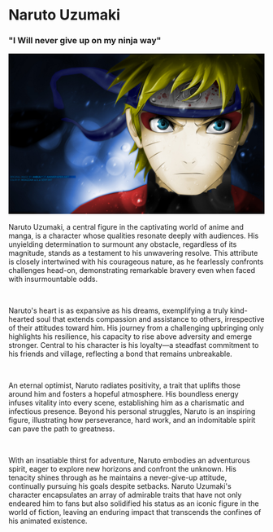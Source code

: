<!DOCTYPE html>
<html lang="en">
<head>
    <meta charset="UTF-8">
    <meta name="viewport" content="width=device-width, initial-scale=1.0">
    <title>Tribute to Naruto</title>
    <link rel="stylesheet" href="naruto.css">
    

</head>
<body>
   <h1 >Naruto Uzumaki</h1>
   <h3>"I Will never give up on my ninja way"</h3>
   <img src="naruto1.jpg" alt="Naruto" class="center">
   <p>Naruto Uzumaki, a central figure in the captivating world of anime and manga, is a character whose qualities resonate deeply with audiences. His unyielding determination to surmount any obstacle, regardless of its magnitude, stands as a testament to his unwavering resolve. This attribute is closely intertwined with his courageous nature, as he fearlessly confronts challenges head-on, demonstrating remarkable bravery even when faced with insurmountable odds.</p><br>
   <p>Naruto's heart is as expansive as his dreams, exemplifying a truly kind-hearted soul that extends compassion and assistance to others, irrespective of their attitudes toward him. His journey from a challenging upbringing only highlights his resilience, his capacity to rise above adversity and emerge stronger. Central to his character is his loyalty—a steadfast commitment to his friends and village, reflecting a bond that remains unbreakable.</p><br>
   <p>An eternal optimist, Naruto radiates positivity, a trait that uplifts those around him and fosters a hopeful atmosphere. His boundless energy infuses vitality into every scene, establishing him as a charismatic and infectious presence. Beyond his personal struggles, Naruto is an inspiring figure, illustrating how perseverance, hard work, and an indomitable spirit can pave the path to greatness.</p><br>
   <p>With an insatiable thirst for adventure, Naruto embodies an adventurous spirit, eager to explore new horizons and confront the unknown. His tenacity shines through as he maintains a never-give-up attitude, continually pursuing his goals despite setbacks. Naruto Uzumaki's character encapsulates an array of admirable traits that have not only endeared him to fans but also solidified his status as an iconic figure in the world of fiction, leaving an enduring impact that transcends the confines of his animated existence.</p><br>
</body>
</html>
